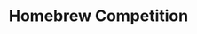 ---
templateKey: cook-off
title: Homebrew Competition
image: homebrew.jpg
prevYears:
  - year: 2019
    winners:
      firstPlace:
        winnersName: Murrah
        winnersPicture: winners/2019-homebrew-1st.jpg
      secondPlace:
        winnersName: Shannon Kornegay
        winnersPicture: winners/2019-homebrew-2nd.jpg
      thirdPlace:
        winnersName: Murrah
        winnersPicture: winners/2019-homebrew-3rd.jpg
---
